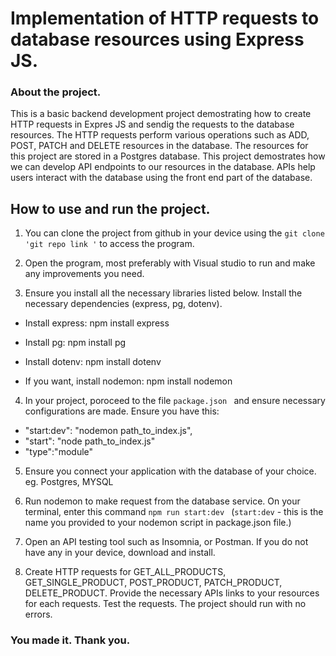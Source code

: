 # Implementation of HTTP requests to database resources using Express JS.

### About the project.

This is a basic backend development project demostrating how to create HTTP requests in Expres JS and sendig the requests to the database resources. The HTTP requests perform various operations such as ADD, POST, PATCH and DELETE resources in the database. The resources for this project are stored in a Postgres database.
This project demostrates how we can develop API endpoints to our resources in the database. APIs help users interact with the database using the front end part of the database.

## How to use and run the project.

1.  You can clone the project from github in your device using the `git clone 'git repo link '` to access the program.
2.  Open the program, most preferably with Visual studio to run and make any improvements you need.

3.  Ensure you install all the necessary libraries listed below.
    Install the necessary dependencies (express, pg, dotenv).

- Install express: npm install express

- Install pg: npm install pg

- Install dotenv: npm install dotenv

- If you want, install nodemon: npm install nodemon

4. In your project, poroceed to the file `package.json ` and ensure necessary configurations are made.
   Ensure you have this:

- "start:dev": "nodemon path_to_index.js",
- "start": "node path_to_index.js"
- "type":"module"

5. Ensure you connect your application with the database of your choice. eg. Postgres, MYSQL

6. Run nodemon to make request from the database service.
   On your terminal, enter this command `npm run start:dev ` (`start:dev` - this is the name you provided to your nodemon script in package.json file.)

7. Open an API testing tool such as Insomnia, or Postman. If you do not have any in your device, download and install.

8. Create HTTP requests for GET_ALL_PRODUCTS, GET_SINGLE_PRODUCT, POST_PRODUCT, PATCH_PRODUCT, DELETE_PRODUCT. Provide the necessary APIs links to your resources for each requests. Test the requests. The project should run with no errors.

### You made it. Thank you.
